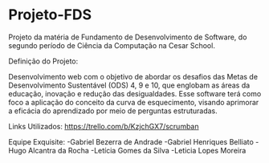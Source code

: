 # Projeto-FDS
Projeto da matéria de Fundamento de Desenvolvimento de Software, do segundo período de Ciência da Computação na Cesar School. 

Definição do Projeto: 

Desenvolvimento web com o objetivo de abordar os desafios das Metas de Desenvolvimento Sustentável (ODS) 4, 9 e 10, que englobam as áreas da educação, inovação e redução das desigualdades. Esse software terá como foco a aplicação do conceito da curva de esquecimento, visando aprimorar a eficácia do aprendizado por meio de perguntas estruturadas.

Links Utilizados:
https://trello.com/b/KzjchGX7/scrumban

Equipe Exquisite:                                                                                                                                                                            -Gabriel Bezerra de Andrade                                                                                                                                                                  -Gabriel Henriques Belliato                                                                                                                                                                  -Hugo Alcantra da Rocha                                                                                                                                                                      -Letícia Gomes da Silva                                                                                                                                                                      -Leticia Lopes Moreira 

